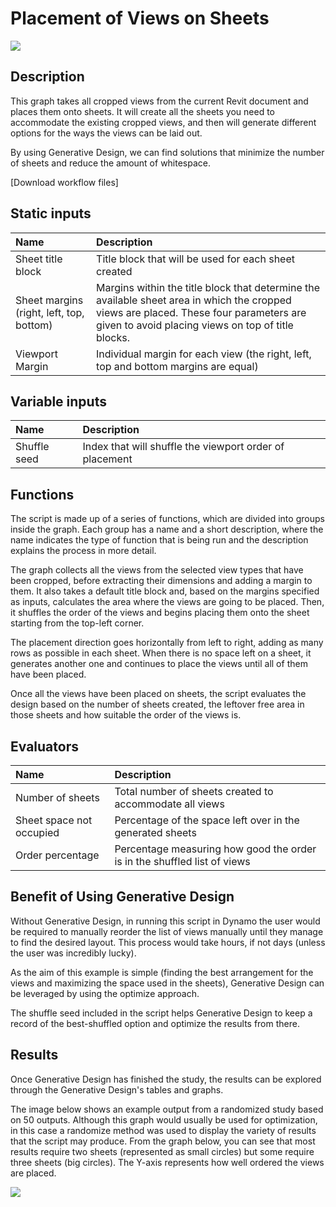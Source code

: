# Placement of Views on Sheets

![](../../.gitbook/assets/workflowsheets1.gif)

## Description

This graph takes all cropped views from the current Revit document and places them onto sheets. It will create all the sheets you need to accommodate the existing cropped views, and then will generate different options for the ways the views can be laid out. 

By using Generative Design, we can find solutions that minimize the number of sheets and reduce the amount of whitespace.

\[Download workflow files\]

## Static inputs

| Name | Description |
| :--- | :--- |
| Sheet title block | Title block that will be used for each sheet created |
| Sheet margins \(right, left, top, bottom\) | Margins within the title block that determine the available sheet area in which the cropped views are placed. These four parameters are given to avoid placing views on top of title blocks. |
| Viewport Margin | Individual margin for each view \(the right, left, top and bottom margins are equal\) |

## Variable inputs

| Name | Description |
| :--- | :--- |
| Shuffle seed | Index that will shuffle the viewport order of placement |

## Functions

The script is made up of a series of functions, which are divided into groups inside the graph. Each group has a name and a short description, where the name indicates the type of function that is being run and the description explains the process in more detail.

The graph collects all the views from the selected view types that have been cropped, before extracting their dimensions and adding a margin to them. It also takes a default title block and, based on the margins specified as inputs, calculates the area where the views are going to be placed. Then, it shuffles the order of the views and begins placing them onto the sheet starting from the top-left corner. 

The placement direction goes horizontally from left to right, adding as many rows as possible in each sheet. When there is no space left on a sheet, it generates another one and continues to place the views until all of them have been placed.

Once all the views have been placed on sheets, the script evaluates the design based on the number of sheets created, the leftover free area in those sheets and how suitable the order of the views is.

## Evaluators

| Name | Description |
| :--- | :--- |
| Number of sheets | Total number of sheets created to accommodate all views |
| Sheet space not occupied | Percentage of the space left over in the generated sheets |
| Order percentage | Percentage measuring how good the order is in the shuffled list of views |

## Benefit of Using Generative Design

Without Generative Design, in running this script in Dynamo the user would be required to manually reorder the list of views manually until they manage to find the desired layout. This process would take hours, if not days \(unless the user was incredibly lucky\). 

As the aim of this example is simple \(finding the best arrangement for the views and maximizing the space used in the sheets\), Generative Design can be leveraged by using the optimize approach. 

The shuffle seed included in the script helps Generative Design to keep a record of the best-shuffled option and optimize the results from there.

## Results

Once Generative Design has finished the study, the results can be explored through the Generative Design's tables and graphs. 

The image below shows an example output from a randomized study based on 50 outputs. Although this graph would usually be used for optimization, in this case a randomize method was used to display the variety of results that the script may produce. From the graph below, you can see that most results require two sheets \(represented as small circles\) but some require three sheets \(big circles\). The Y-axis represents how well ordered the views are placed.

![](../../.gitbook/assets/workflowsheets2.png)

